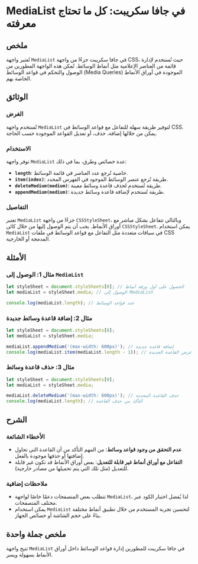 <!--
Meta Description: # MediaList في جافا سكريبت: كل ما تحتاج معرفته ## ملخص تُعتبر واجهة `MediaList` في جافا سكريبت جزءًا من واجهة CSS، حيث تُستخدم لإدارة قائمة من العناصر...
Meta Keywords: medialist, الوسائط, واجهة, قواعد, let
-->

# MediaList في جافا سكريبت: كل ما تحتاج معرفته

## ملخص
تُعتبر واجهة `MediaList` في جافا سكريبت جزءًا من واجهة CSS، حيث تُستخدم لإدارة قائمة من العناصر الإعلامية مثل أنماط الوسائط. تُمكن هذه الواجهة المطورين من الوصول والتحكم في قواعد الوسائط (Media Queries) الموجودة في أوراق الأنماط الخاصة بهم.

## الوثائق
### الغرض
تُستخدم واجهة `MediaList` لتوفير طريقة سهلة للتفاعل مع قواعد الوسائط في CSS. يمكن من خلالها إضافة، حذف، أو تعديل القواعد الموجودة حسب الحاجة.

### الاستخدام
توفر واجهة `MediaList` عدة خصائص وطرق، بما في ذلك:
- **`length`**: خاصية تُرجع عدد العناصر في قائمة الوسائط.
- **`item(index)`**: طريقة تُرجع عنصر الوسائط الموجود في الفهرس المحدد.
- **`deleteMedium(medium)`**: طريقة تُستخدم لحذف قاعدة وسائط معينة.
- **`appendMedium(medium)`**: طريقة تُستخدم لإضافة قاعدة وسائط جديدة.

### التفاصيل
تعتبر `MediaList` جزءًا من واجهة `CSSStyleSheet`، وبالتالي تتفاعل بشكل مباشر مع أوراق الأنماط. يجب أن يتم الوصول إليها من خلال كائن `CSSStyleSheet`. يمكن استخدام `MediaList` في سياقات متعددة مثل التفاعل مع قواعد الوسائط في ملفات CSS المدمجة أو الخارجية.

## الأمثلة
### مثال 1: الوصول إلى `MediaList`
```javascript
let styleSheet = document.styleSheets[0]; // الحصول على أول ورقة أنماط
let mediaList = styleSheet.media; // الوصول إلى MediaList

console.log(mediaList.length); // عدد قواعد الوسائط
```

### مثال 2: إضافة قاعدة وسائط جديدة
```javascript
let styleSheet = document.styleSheets[0];
let mediaList = styleSheet.media;

mediaList.appendMedium('(max-width: 600px)'); // إضافة قاعدة جديدة
console.log(mediaList.item(mediaList.length - 1)); // عرض القاعدة الجديدة
```

### مثال 3: حذف قاعدة وسائط
```javascript
let styleSheet = document.styleSheets[0];
let mediaList = styleSheet.media;

mediaList.deleteMedium('(max-width: 600px)'); // حذف القاعدة المحددة
console.log(mediaList.length); // التأكد من حذف القاعدة
```

## الشرح
### الأخطاء الشائعة
- **عدم التحقق من وجود قواعد وسائط**: من المهم التأكد من أن القاعدة التي تحاول إضافتها أو حذفها موجودة بالفعل.
- **التفاعل مع أوراق أنماط غير قابلة للتعديل**: بعض أوراق الأنماط قد تكون غير قابلة للتعديل (مثل تلك التي يتم تحميلها من مصادر خارجية).
  
### ملاحظات إضافية
- تتطلب بعض المتصفحات دعمًا خاصًا لواجهة `MediaList`، لذا يُفضل اختبار الكود عبر مختلف المتصفحات.
- يمكن استخدام `MediaList` لتحسين تجربة المستخدم من خلال تطبيق أنماط مختلفة بناءً على حجم الشاشة أو خصائص الجهاز.

## ملخص جملة واحدة
تتيح واجهة `MediaList` في جافا سكريبت للمطورين إدارة قواعد الوسائط داخل أوراق الأنماط بسهولة ويسر.